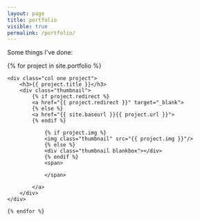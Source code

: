 ```yaml
---
layout: page
title: portfolio
visible: true
permalink: /portfolio/
---
```


Some things I've done:

<div class="row">
    {% for project in site.portfolio %}

    <div class="col one project">
        <h3>{{ project.title }}</h3>
        <div class="thumbnail">
            {% if project.redirect %}
            <a href="{{ project.redirect }}" target="_blank">
            {% else %}
            <a href="{{ site.baseurl }}{{ project.url }}">
            {% endif %} 

                {% if project.img %}
                <img class="thumbnail" src="{{ project.img }}"/>
                {% else %}
                <div class="thumbnail blankbox"></div>
                {% endif %}    
                <span>

                </span>

            </a>
        </div>
    </div>

    {% endfor %}
</div>